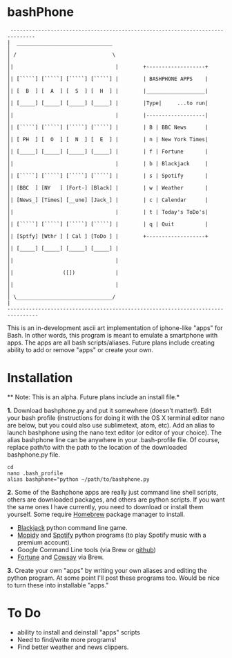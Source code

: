 bashPhone
=========
 
	 ------------------------------------------------------------------------------
	|  _______________________________                                             │
	│ /                               \                                            │
	│|                                 |        +-------------------+              │
	│| [`````] [`````] [`````] [`````] |        | BASHPHONE APPS    |              │
	│| [  B  ] [  A  ] [  S  ] [  H  ] |        |___________________|              │
	│| [_____] [_____] [_____] [_____] |        |Type|     ...to run|              │
	│|                                 |        |-------------------|              │
	│| [`````] [`````] [`````] [`````] |        | B | BBC News      |              │
	│| [ PH  ] [  O  ] [  N  ] [  E  ] |        | n | New York Times|              │
	│| [_____] [_____] [_____] [_____] |        | f | Fortune       |              │
	│|                                 |        | b | Blackjack     |              │
	│| [`````] [`````] [`````] [`````] |        | s | Spotify       |              │
	│| [BBC  ] [NY   ] [Fort-] [Black] |        | w | Weather       |              │
	│| [News_] [Times] [__une] [Jack_] |        | c | Calendar      |              │
	│|                                 |        | t | Today's ToDo's|              │
	│| [`````] [`````] [`````] [`````] |        | q | Quit          |              │
	│| [Sptfy] [Wthr ] [ Cal ] [ToDo ] |        +-------------------+              │
	│| [_____] [_____] [_____] [_____] |                                           │
	│|                                 |                                           │
	│|                ([])             |                                           │
	│|                                 |                                           │
	│ \_______________________________/                                            |
	--------------------------------------------------------------------------------

This is an in-development ascii art implementation of iphone-like "apps" for Bash. In other words, this program is meant to emulate a smartphone with apps. The apps are all bash scripts/aliases. Future plans include creating ability to add or remove "apps" or create your own.

Installation
===================
** Note: This is an alpha. Future plans include an install file.*

**1.**  Download bashphone.py and put it somewhere (doesn't matter!). Edit your bash profile (instructions for doing it with the OS X terminal editor nano are below, but you could also use sublimetext, atom, etc). Add an alias to launch bashphone using the nano text editor (or editor of your choice). The alias bashphone line can be anywhere in your .bash-profile file. Of course, replace path/to with the path to the location of the downloaded bashphone.py file.

    cd
    nano .bash_profile
    alias bashphone="python ~/path/to/bashphone.py

**2.**  Some of the Bashphone apps are really just command line shell scripts, others are downloaded packages, and others are python scripts. If you want the same ones I have currently, you need to download or install them yourself. Some require [Homebrew](http://brew.sh/) package manager to install.

* [Blackjack](https://github.com/michaelrbock/blackjack) python command line game.
* [Mopidy](https://docs.mopidy.com/en/latest/installation/osx/) and [Spotify](https://github.com/mopidy/mopidy-spotify) python programs (to play Spotify music with a premium account).
* Google Command Line tools (via Brew or [github](https://github.com/Homebrew/homebrew/blob/master/Library/Formula/googlecl.rb))
* [Fortune](https://github.com/guivinicius/fortune-api) and [Cowsay](https://gist.github.com/evnm/1308428) via Brew.

**3.**  Create your own "apps" by writing your own aliases and editing the python program. At some point I'll post these programs too. Would be nice to turn these into installable "apps."
 
To Do
=====
*  ability to install and deinstall "apps" scripts
*  Need to find/write more programs!
*  Find better weather and news clippers.
